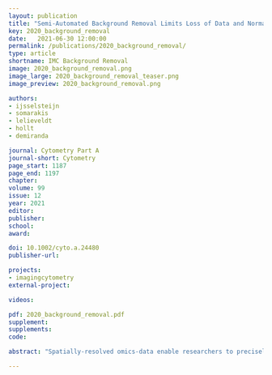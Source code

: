 ```yaml
---
layout: publication
title: "Semi-Automated Background Removal Limits Loss of Data and Normalises the Images for Downstream Analysis of Imaging Mass Cytometry Data"
key: 2020_background_removal
date:   2021-06-30 12:00:00
permalink: /publications/2020_background_removal/
type: article
shortname: IMC Background Removal
image: 2020_background_removal.png
image_large: 2020_background_removal_teaser.png
image_preview: 2020_background_removal.png

authors:
- ijsselsteijn
- somarakis
- lelieveldt
- hollt
- demiranda

journal: Cytometry Part A
journal-short: Cytometry
page_start: 1187
page_end: 1197
chapter:
volume: 99
issue: 12
year: 2021
editor:
publisher:
school:
award:

doi: 10.1002/cyto.a.24480
publisher-url:

projects:
- imagingcytometry
external-project:

videos:

pdf: 2020_background_removal.pdf
supplement:
supplements:
code: 

abstract: "Spatially-resolved omics-data enable researchers to precisely distinguish cell types in tissue and explore their spatial interactions, enabling deep understanding of tissue functionality. To understand what causes or deteriorates a disease and identify related biomarkers, clinical researchers regularly perform large-scale cohort studies, requiring the comparison of such data at cellular level. In such studies, with little a-priori knowledge of what to expect in the data, explorative data analysis is a necessity. Here, we present an interactive visual analysis workflow for the comparison of cohorts of spatially-resolved omics-data. Our workflow allows the comparative analysis of two cohorts based on multiple levels-of-detail, from simple abundance of contained cell types over complex co-localization patterns to individual comparison of complete tissue images. As a result, the workflow enables the identification of cohort-differentiating features, as well as outlier samples at any stage of the workflow. During the development of the workflow, we continuously consulted with domain experts. To show the effectiveness of the workflow we conducted multiple case studies with domain experts from different application areas and with different data modalities."

---
```

